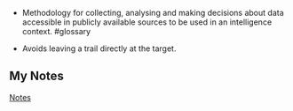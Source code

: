 - Methodology for collecting, analysing and making decisions about data accessible in publicly available sources to be used in an intelligence context. #glossary

- Avoids leaving a trail directly at the target.
## My Notes
[Notes](mynotes/osint-notes.md)
